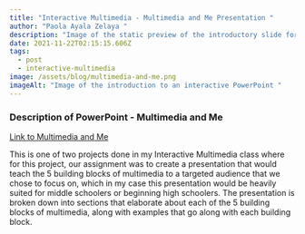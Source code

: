 ```yaml
---
title: "Interactive Multimedia - Multimedia and Me Presentation "
author: "Paola Ayala Zelaya "
description: "Image of the static preview of the introductory slide for Multimedia and Me "
date: 2021-11-22T02:15:15.606Z
tags:
  - post
  - interactive-multimedia
image: /assets/blog/multimedia-and-me.png
imageAlt: "Image of the introduction to an interactive PowerPoint "
---
```

### Description of PowerPoint - Multimedia and Me

[Link to Multimedia and Me](https://1drv.ms/p/s!AlZJQZKp3m1QeyMdR6o5xhed9QI?e=vuiLDv)

This is one of two projects done in my Interactive Multimedia class where for this project, our assignment was to create a presentation that would teach the 5 building blocks of multimedia to a targeted audience that we chose to focus on, which in my case this presentation would be heavily suited for middle schoolers or beginning high schoolers. The presentation is broken down into sections that elaborate about each of the 5 building blocks of multimedia, along with examples that go along with each building block.